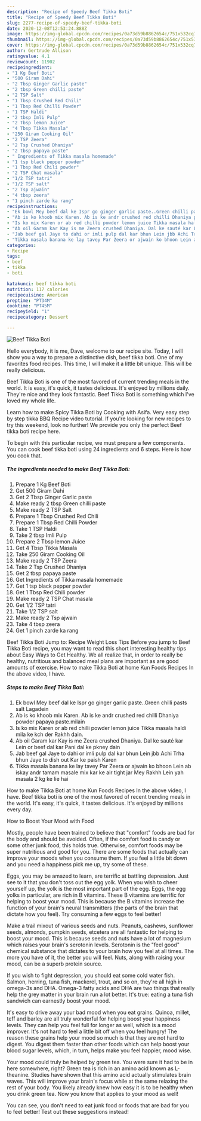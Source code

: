 ```yaml
---
description: "Recipe of Speedy Beef Tikka Boti"
title: "Recipe of Speedy Beef Tikka Boti"
slug: 2277-recipe-of-speedy-beef-tikka-boti
date: 2020-12-08T12:53:24.888Z
image: https://img-global.cpcdn.com/recipes/0a73d59b8862654c/751x532cq70/beef-tikka-boti-recipe-main-photo.jpg
thumbnail: https://img-global.cpcdn.com/recipes/0a73d59b8862654c/751x532cq70/beef-tikka-boti-recipe-main-photo.jpg
cover: https://img-global.cpcdn.com/recipes/0a73d59b8862654c/751x532cq70/beef-tikka-boti-recipe-main-photo.jpg
author: Gertrude Allison
ratingvalue: 4.1
reviewcount: 11902
recipeingredient:
- "1 Kg Beef Boti"
- "500 Giram Dahi"
- "2 Tbsp Ginger Garlic paste"
- "2 tbsp Green chilli paste"
- "2 TSP Salt"
- "1 Tbsp Crushed Red Chili"
- "1 Tbsp Red Chilli Powder"
- "1 TSP Haldi"
- "2 tbsp Imli Pulp"
- "2 Tbsp lemon Juice"
- "4 Tbsp Tikka Masala"
- "250 Giram Cooking Oil"
- "2 TSP Zeera"
- "2 Tsp Crushed Dhaniya"
- "2 tbsp papaya paste"
- " Ingredients of Tikka masala homemade"
- "1 tsp black pepper powder"
- "1 Tbsp Red Chili powder"
- "2 TSP Chat masala"
- "1/2 TSP tatri"
- "1/2 TSP salt"
- "2 Tsp ajwain"
- "4 tbsp zeera"
- "1 pinch zarde ka rang"
recipeinstructions:
- "Ek bowl Mey beef dal ke Ispr go ginger garlic paste..Green chilli pasts salt Lagadein"
- "Ab is ko khoob mix Karen. Ab is ke andr crushed red chilli Dhaniya powder papaya paste.milain"
- "Is ko mix Karen or ab red chilli powder lemon juice Tikka masala haldi mila ke kch der Rakhh dain."
- "Ab oil Garam kar Kay is me Zeera crushed Dhaniya. Dal ke sauté kar Lein or beef dal kar Pani dal ke pkney dain"
- "Jab beef gal Jaye to dahi or imli pulp dal kar bhun Lein jbb Achi Trha bhun Jaye to dish out Kar ke paish Karen"
- "Tikka masala banana ke lay tavey Par Zeera or ajwain ko bhoon Lein ab iskay andr tamam masale mix kar ke air tight jar Mey Rakhh Lein yah masala 2 kg ke lie hai"
categories:
- Recipe
tags:
- beef
- tikka
- boti

katakunci: beef tikka boti 
nutrition: 117 calories
recipecuisine: American
preptime: "PT34M"
cooktime: "PT45M"
recipeyield: "1"
recipecategory: Dessert

---
```



![Beef Tikka Boti](https://img-global.cpcdn.com/recipes/0a73d59b8862654c/751x532cq70/beef-tikka-boti-recipe-main-photo.jpg)

Hello everybody, it is me, Dave, welcome to our recipe site. Today, I will show you a way to prepare a distinctive dish, beef tikka boti. One of my favorites food recipes. This time, I will make it a little bit unique. This will be really delicious.

Beef Tikka Boti is one of the most favored of current trending meals in the world. It is easy, it's quick, it tastes delicious. It's enjoyed by millions daily. They're nice and they look fantastic. Beef Tikka Boti is something which I've loved my whole life.

Learn how to make Spicy Tikka Boti by Cooking with Asifa. Very easy step by step tikka BBQ Recipe video tutorial. If you&#39;re looking for new recipes to try this weekend, look no further! We provide you only the perfect Beef tikka boti recipe here.


To begin with this particular recipe, we must prepare a few components. You can cook beef tikka boti using 24 ingredients and 6 steps. Here is how you cook that.

<!--inarticleads1-->

##### The ingredients needed to make Beef Tikka Boti:

1. Prepare 1 Kg Beef Boti
1. Get 500 Giram Dahi
1. Get 2 Tbsp Ginger Garlic paste
1. Make ready 2 tbsp Green chilli paste
1. Make ready 2 TSP Salt
1. Prepare 1 Tbsp Crushed Red Chili
1. Prepare 1 Tbsp Red Chilli Powder
1. Take 1 TSP Haldi
1. Take 2 tbsp Imli Pulp
1. Prepare 2 Tbsp lemon Juice
1. Get 4 Tbsp Tikka Masala
1. Take 250 Giram Cooking Oil
1. Make ready 2 TSP Zeera
1. Take 2 Tsp Crushed Dhaniya
1. Get 2 tbsp papaya paste
1. Get  Ingredients of Tikka masala homemade
1. Get 1 tsp black pepper powder
1. Get 1 Tbsp Red Chili powder
1. Make ready 2 TSP Chat masala
1. Get 1/2 TSP tatri
1. Take 1/2 TSP salt
1. Make ready 2 Tsp ajwain
1. Take 4 tbsp zeera
1. Get 1 pinch zarde ka rang


Beef Tikka Boti Jump to: Recipe Weight Loss Tips Before you jump to Beef Tikka Boti recipe, you may want to read this short interesting healthy tips about Easy Ways to Get Healthy. We all realize that, in order to really be healthy, nutritious and balanced meal plans are important as are good amounts of exercise. How to make Tikka Boti at home Kun Foods Recipes In the above video, I have. 

<!--inarticleads2-->

##### Steps to make Beef Tikka Boti:

1. Ek bowl Mey beef dal ke Ispr go ginger garlic paste..Green chilli pasts salt Lagadein
1. Ab is ko khoob mix Karen. Ab is ke andr crushed red chilli Dhaniya powder papaya paste.milain
1. Is ko mix Karen or ab red chilli powder lemon juice Tikka masala haldi mila ke kch der Rakhh dain.
1. Ab oil Garam kar Kay is me Zeera crushed Dhaniya. Dal ke sauté kar Lein or beef dal kar Pani dal ke pkney dain
1. Jab beef gal Jaye to dahi or imli pulp dal kar bhun Lein jbb Achi Trha bhun Jaye to dish out Kar ke paish Karen
1. Tikka masala banana ke lay tavey Par Zeera or ajwain ko bhoon Lein ab iskay andr tamam masale mix kar ke air tight jar Mey Rakhh Lein yah masala 2 kg ke lie hai


How to make Tikka Boti at home Kun Foods Recipes In the above video, I have. Beef tikka boti is one of the most favored of recent trending meals in the world. It&#39;s easy, it&#39;s quick, it tastes delicious. It&#39;s enjoyed by millions every day. 

How to Boost Your Mood with Food


Mostly, people have been trained to believe that "comfort" foods are bad for the body and should be avoided. Often, if the comfort food is candy or some other junk food, this holds true. Otherwise, comfort foods may be super nutritious and good for you. There are some foods that actually can improve your moods when you consume them. If you feel a little bit down and you need a happiness pick me up, try some of these.

Eggs, you may be amazed to learn, are terrific at battling depression. Just see to it that you don't toss out the egg yolk. When you wish to cheer yourself up, the yolk is the most important part of the egg. Eggs, the egg yolks in particular, are rich in B vitamins. These B vitamins are terrific for helping to boost your mood. This is because the B vitamins increase the function of your brain's neural transmitters (the parts of the brain that dictate how you feel). Try consuming a few eggs to feel better!

Make a trail mixout of various seeds and nuts. Peanuts, cashews, sunflower seeds, almonds, pumpkin seeds, etcetera are all fantastic for helping to boost your mood. This is because seeds and nuts have a lot of magnesium which raises your brain's serotonin levels. Serotonin is the "feel good" chemical substance that dictates to your brain how you feel at all times. The more you have of it, the better you will feel. Nuts, along with raising your mood, can be a superb protein source.

If you wish to fight depression, you should eat some cold water fish. Salmon, herring, tuna fish, mackerel, trout, and so on, they're all high in omega-3s and DHA. Omega-3 fatty acids and DHA are two things that really help the grey matter in your brain run a lot better. It's true: eating a tuna fish sandwich can earnestly boost your mood. 

It's easy to drive away your bad mood when you eat grains. Quinoa, millet, teff and barley are all truly wonderful for helping boost your happiness levels. They can help you feel full for longer as well, which is a mood improver. It's not hard to feel a little bit off when you feel hungry! The reason these grains help your mood so much is that they are not hard to digest. You digest them faster than other foods which can help boost your blood sugar levels, which, in turn, helps make you feel happier, mood wise.

Your mood could truly be helped by green tea. You were sure it had to be in here somewhere, right? Green tea is rich in an amino acid known as L-theanine. Studies have shown that this amino acid actually stimulates brain waves. This will improve your brain's focus while at the same relaxing the rest of your body. You likely already knew how easy it is to be healthy when you drink green tea. Now you know that applies to your mood as well!

You can see, you don't need to eat junk food or foods that are bad for you to feel better! Test out  these suggestions  instead!


